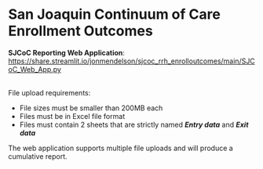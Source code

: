 # San Joaquin Continuum of Care Enrollment Outcomes

**SJCoC Reporting Web Application**: https://share.streamlit.io/jonmendelson/sjcoc_rrh_enrolloutcomes/main/SJCoC_Web_App.py
<br>
<br>

File upload requirements:
 - File sizes must be smaller than 200MB each
 - Files must be in Excel file format
 - Files must contain 2 sheets that are strictly named ***Entry data*** and ***Exit data***


The web application supports multiple file uploads and will produce a cumulative report.
